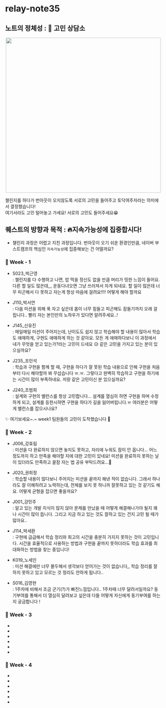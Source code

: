 # relay-note35

## 노트의 정체성 : 🧐 고민 상담소

<p align="center">
<img height ="500" src="https://postfiles.pstatic.net/MjAyMjA5MTdfMTg5/MDAxNjYzMzkwNDIzOTI0.ZI9rbThyNdMT5tkqkiXPMX1tORYQK8TaNIOMzaJNCB8g.7qudE2eX0EDwtRyRsWLNYQGescFHEqjR1tz1kocf_C8g.JPEG.eternity0304/output_603179795.jpg?type=w773"><br></p>
챌린지를 하다가 번아웃이 오지않도록 서로의 고민을 들어주고 토닥여주자라는 의미에서 결정했습니다!<br>여기서라도 고민 털어놓고 가세요! 서로의 고민도 들어주세요😁

## 퀘스트의 방향과 목적 : 🔥지속가능성에 집중합시다!

- 챌린지 과정은 어렵고 지친 과정입니다. 번아웃이 오기 쉬운 환경인만큼, 네이버 부스트캠프의 핵심인 `지속가능성`에 집중해보는 건 어떨까요?

### 📅 Week - 1

- S023\_박근영<br> : 챌린지를 다 수행하고 나면, 밥 먹을 정신도 없을 만큼 머리가 띵한 느낌이 들어요. 다른 할 일도 많은데,,, 운동다녀오면 그냥 쓰러져서 자게 되네요. 할 일이 많은데 너무 피곤해서 다 못하고 자는게 항상 마음에 걸려요!!!! 어떻게 해야 할까요

- J110\_박서연<br> : 다음 미션을 위해 푹 자고 싶은데 몸이 너무 힘들고 피곤해도 잠들기까지 오래 걸립니다.. 빨리 자는 본인만의 노하우가 있다면 알려주세요..!

- J145\_신유진<br> : 매일매일 미션이 주어지는데, 난이도도 쉽지 않고 학습해야 할 내용이 많아서 학습도 애매하게, 구현도 애매하게 하는 것 같아요. 모든 게 애매하다보니 이 과정에서 내가 무엇을 얻고 있는가?라는 고민이 드네요 😥 같은 고민을 가지고 있는 분이 있으실까요?

- J235\_조민석<br> : 학습과 구현을 함께 할 때, 구현을 하다가 잘 못된 학습 내용으로 인해 구현을 처음부터 다시 해야할까 봐 무섭습니다 ㅠ.ㅠ. 그렇다고 완벽히 학습하고 구현을 하기에는 시간이 많이 부족하네요. 저랑 같은 고민이신 분 있으실까요?

- J240\_조범희<br> : 설계와 구현의 밸런스를 항상 고민합니다... 설계를 열심히 하면 구현을 하며 수정하게 되고, 설계를 등한시하면 구현을 하다가 길을 잃어버립니다.ㅠ 여러분은 어떻게 밸런스를 잡으시나요?

✨ 여기보세요~.~ week1 팀원들의 고민이 도착했습니다 📮

### 📅 Week - 2

- J006_강효림<br> : 미션을 다 완료하지 않으면 놓지도 못하고, 자리에 누워도 잠이 안 옵니다… 어느 정도까지 하고 만족을 해야할 지에 대한 고민이 있네요! 미션을 완료하지 못하는 날이 있더라도 만족하고 꿀잠 자는 법 공유 부탁드려요…🥹

- J020_권희정<br> : 학습할 내용이 많다보니 주어지는 미션을 끝까지 해낸 적이 없습니다. 그래서 하나라도 잘 이해하려고 노력하는데, 전체를 보지 못 하니까 잘못하고 있는 것 같기도 해요. 어떻게 균형을 잡으면 좋을까요?

- J001_강민주<br> : 알고 있는 개발 지식이 많지 않아 문제를 만났을 때 어떻게 해결해나가야 될지 꽤나 시간이 많이 듭니다. 그리고 지금 하고 있는 것도 잘하고 있는 건지 고민 될 때가 많아요..

- J114_박세환<br> : 구현에 급급해서 학습 정리와 회고의 시간을 충분히 가지지 못하는 것이 고민입니다. 시간을 효율적으로 사용하는 방법과 구현을 끝까지 못하더라도 학습 효과를 최대화하는 방법을 찾는 중입니다!

- K019_노세인<br> : 미션 해결에만 너무 몰두해서 생각보다 얻어가는 것이 없습니다,, 학습 정리를 잘 하지 못하고 있고 모르는 것 정리도 안하게 됩니다..

- S016_김영현<br> : 1주차에 비해서 조금 군기(?)가 빠진느낌입니다.. 1주차때 너무 달려서일까요? 동기부여를 통해서 더 열심히 달려보고 싶은데 다들 어떻게 자신에게 동기부여를 하는지 궁금합니다 !

### 📅 Week - 3

-
-
-
-
-
-

### 📅 Week - 4

-
-
-
-
-
-
